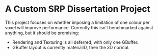 # A Custom SRP Dissertation Project
This project focuses on whether imposing a limitation of one colour per voxel will improve performance.
Currently this isn't benchmarked against anything, but it should be promising:
* Rendering and Texturing is all deferred, with only one GBuffer.
* GBuffer layout is currently materialID, then the 3D normal.
